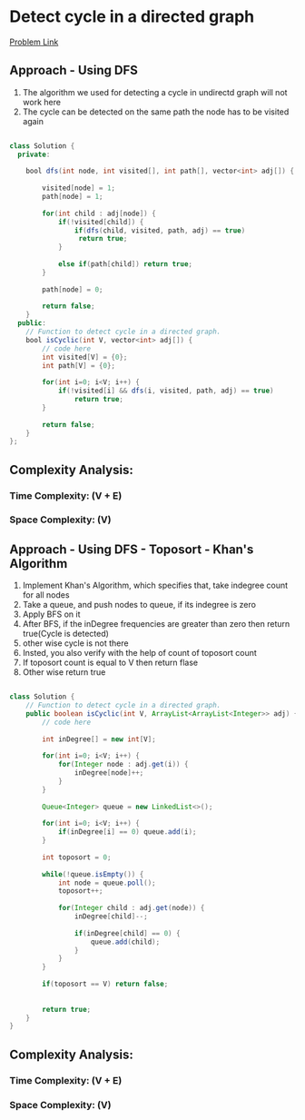 # Detect cycle in a directed graph

[Problem Link](https://www.geeksforgeeks.org/problems/detect-cycle-in-a-directed-graph/1)

## Approach - Using DFS

1. The algorithm we used for detecting a cycle in undirectd graph will not work here
2. The cycle can be detected on the same path the node has to be visited again

```Java

class Solution {
  private: 
  
    bool dfs(int node, int visited[], int path[], vector<int> adj[]) {
        
        visited[node] = 1;
        path[node] = 1;
        
        for(int child : adj[node]) {
            if(!visited[child]) {
                if(dfs(child, visited, path, adj) == true)
                 return true;
            } 
            
            else if(path[child]) return true;
        }
        
        path[node] = 0;
        
        return false;
    }
  public:
    // Function to detect cycle in a directed graph.
    bool isCyclic(int V, vector<int> adj[]) {
        // code here
        int visited[V] = {0};
        int path[V] = {0};
        
        for(int i=0; i<V; i++) {
            if(!visited[i] && dfs(i, visited, path, adj) == true) 
                return true;
        }
        
        return false;
    }
};

```

## Complexity Analysis:

### Time Complexity: (V + E)

### Space Complexity: (V)

## Approach - Using DFS - Toposort - Khan's Algorithm

1. Implement Khan's Algorithm, which specifies that, take indegree count for all nodes
2. Take a queue, and push nodes to queue, if its indegree is zero
3. Apply BFS on it
4. After BFS, if the inDegree frequencies are greater than zero then return true(Cycle is detected)
5. other wise cycle is not there
6. Insted, you also verify with the help of count of toposort count
7. If toposort count is equal to V then return flase
8. Other wise return true

```Java

class Solution {
    // Function to detect cycle in a directed graph.
    public boolean isCyclic(int V, ArrayList<ArrayList<Integer>> adj) {
        // code here
        
        int inDegree[] = new int[V];
        
        for(int i=0; i<V; i++) {
            for(Integer node : adj.get(i)) {
                inDegree[node]++;
            }
        }
        
        Queue<Integer> queue = new LinkedList<>();
        
        for(int i=0; i<V; i++) {
            if(inDegree[i] == 0) queue.add(i);
        }
        
        int toposort = 0;
        
        while(!queue.isEmpty()) {
            int node = queue.poll();
            toposort++;
            
            for(Integer child : adj.get(node)) {
                inDegree[child]--;
                
                if(inDegree[child] == 0) {
                    queue.add(child);
                }
            }
        }
        
        if(toposort == V) return false;
        
        
        return true;
    }
}


```

## Complexity Analysis:

### Time Complexity: (V + E)

### Space Complexity: (V)
